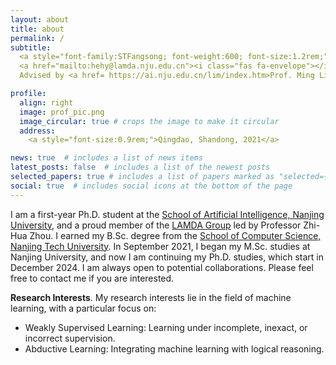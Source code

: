 ```yaml
---
layout: about
title: about
permalink: /
subtitle: 
  <a style="font-family:STFangsong; font-weight:600; font-size:1.2rem;">何浩源</a>,
  <a href="mailto:hehy@lamda.nju.edu.cn"><i class="fas fa-envelope"></i></a> Ph.D. Student.
  Advised by <a href= https://ai.nju.edu.cn/lim/index.htm>Prof. Ming Li.</a>

profile:
  align: right
  image: prof_pic.png
  image_circular: true # crops the image to make it circular
  address:
    <a style="font-size:0.9rem;">Qingdao, Shandong, 2021</a>

news: true  # includes a list of news items
latest_posts: false  # includes a list of the newest posts
selected_papers: true # includes a list of papers marked as "selected={true}"
social: true  # includes social icons at the bottom of the page
---
```


I am a first-year Ph.D. student at the [School of Artificial Intelligence, Nanjing University](https://ai.nju.edu.cn/), and a proud member of the [LAMDA Group](https://www.lamda.nju.edu.cn) led by Professor Zhi-Hua Zhou. I earned my B.Sc. degree from the [School of Computer Science, Nanjing Tech University](https://cise.njtech.edu.cn/). In September 2021, I began my M.Sc. studies at Nanjing University, and now I am continuing my Ph.D. studies, which start in December 2024. I am always open to potential collaborations. Please feel free to contact me if you are interested.

**Research Interests**. My research interests lie in the field of machine learning, with a particular focus on:
- Weakly Supervised Learning: Learning under incomplete, inexact, or incorrect supervision.
- Abductive Learning: Integrating machine learning with logical reasoning.